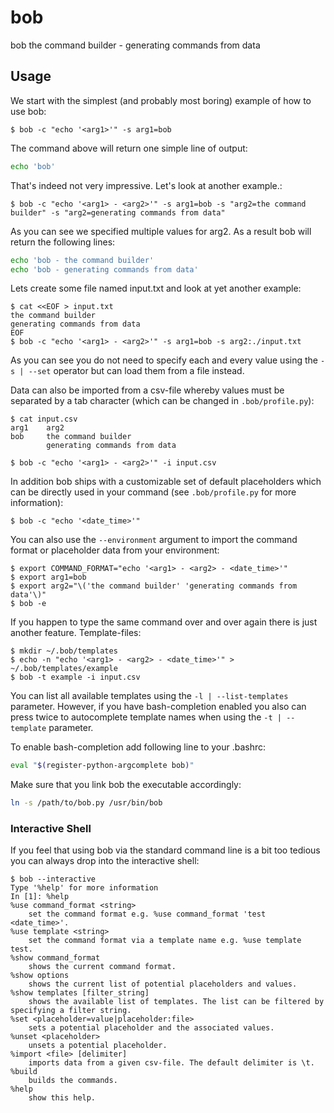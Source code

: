 # bob
bob the command builder - generating commands from data

## Usage

We start with the simplest (and probably most boring) example of how to use bob:  
```
$ bob -c "echo '<arg1>'" -s arg1=bob 
```

The command above will return one simple line of output:
```bash
echo 'bob'
```

That's indeed not very impressive. Let's look at another example.:
```
$ bob -c "echo '<arg1> - <arg2>'" -s arg1=bob -s "arg2=the command builder" -s "arg2=generating commands from data" 
```

As you can see we specified multiple values for arg2. As a result bob will return the following lines:
```bash
echo 'bob - the command builder'
echo 'bob - generating commands from data'
```

Lets create some file named input.txt and look at yet another example:
```
$ cat <<EOF > input.txt
the command builder
generating commands from data
EOF
$ bob -c "echo '<arg1> - <arg2>'" -s arg1=bob -s arg2:./input.txt 
```

As you can see you do not need to specify each and every value using the ```-s | --set``` operator but can load them from a file instead.

Data can also be imported from a csv-file whereby values must be separated by a tab character (which can be changed in ```.bob/profile.py```):
```
$ cat input.csv
arg1    arg2
bob     the command builder
        generating commands from data

$ bob -c "echo '<arg1> - <arg2>'" -i input.csv 
```

In addition bob ships with a customizable set of default placeholders which can be directly used in your command (see ```.bob/profile.py``` for more information):
```
$ bob -c "echo '<date_time>'" 
```

You can also use the ```--environment``` argument to import the command format or placeholder data from your environment:
```
$ export COMMAND_FORMAT="echo '<arg1> - <arg2> - <date_time>'"
$ export arg1=bob
$ export arg2="\('the command builder' 'generating commands from data'\)"
$ bob -e
```

If you happen to type the same command over and over again there is just another feature. Template-files:
```
$ mkdir ~/.bob/templates
$ echo -n "echo '<arg1> - <arg2> - <date_time>'" > ~/.bob/templates/example
$ bob -t example -i input.csv
```

You can list all available templates using the ```-l | --list-templates``` parameter.
However, if you have bash-completion enabled you also can press <TAB> twice to autocomplete 
template names when using the ```-t | --template``` parameter. 

To enable bash-completion add following line to your .bashrc:
```bash
eval "$(register-python-argcomplete bob)"
```
Make sure that you link bob the executable accordingly:
```bash
ln -s /path/to/bob.py /usr/bin/bob
```

### Interactive Shell

If you feel that using bob via the standard command line is a bit too tedious you can always drop into the interactive shell:
```
$ bob --interactive
Type '%help' for more information
In [1]: %help                                                                                                                                                                                                                                                     
%use command_format <string>
    set the command format e.g. %use command_format 'test <date_time>'.
%use template <string>
    set the command format via a template name e.g. %use template test.
%show command_format
    shows the current command format.
%show options
    shows the current list of potential placeholders and values.
%show templates [filter_string]
    shows the available list of templates. The list can be filtered by specifying a filter string.
%set <placeholder=value|placeholder:file>
    sets a potential placeholder and the associated values.
%unset <placeholder>
    unsets a potential placeholder.
%import <file> [delimiter]
    imports data from a given csv-file. The default delimiter is \t.
%build
    builds the commands.
%help
    show this help.
``` 